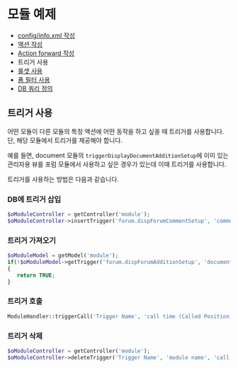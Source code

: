 # 모듈 예제

- [config/info.xml 작성](../01_write_config_info)
- [액션 작성](../02_write_action)
- [Action forward 작성](../03_write_action_forward)
- 트리거 사용
- [룰셋 사용](../05_use_ruleset)
- [폼 필터 사용](../06_use_form_filter)
- [DB 쿼리 정의](../07_define_db_query)

## 트리거 사용

어떤 모듈이 다른 모듈의 특정 액션에 어떤 동작을 하고 싶을 때 트리거를 사용합니다. 단, 해당 모듈에서 트리거를 제공해야 합니다.

예를 들면, document 모듈의 `triggerDisplayDocumentAdditionSetup`에 이미 있는 관리자용 뷰를 포럼 모듈에서 사용하고 싶은 경우가 있는데 이때 트리거를 사용합니다.

트리거를 사용하는 방법은 다음과 같습니다.

### DB에 트리거 삽입

```php
$oModuleController = getController('module');
$oModuleController->insertTrigger('forum.dispForumCommentSetup', 'comment', 'view', 'triggerDispCommentAdditionSetup', 'before');
```

### 트리거 가져오기

```php
$oModuleModel = getModel('module');
if(!$oModuleModel->getTrigger('forum.dispForumAdditionSetup', 'document', 'view', 'triggerDispDocumentAdditionSetup', 'before'))
{
   return TRUE;
}
```

### 트리거 호출

```php
ModuleHandler::triggerCall('Trigger Name', 'call time (Called Position)', /* the trigger will be used as a parameter of the object */);
```

### 트리거 삭제

```php
$oModuleController = getController('module');
$oModuleController->deleteTrigger('Trigger Name', 'module name', 'call the method belongs to the type of instance', 'call the method (Called Method)', 'call time (Called Position)');
```

